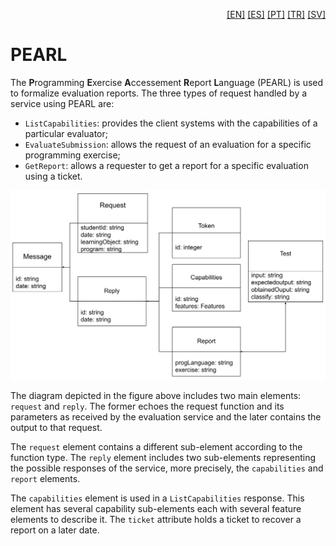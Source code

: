 <p align="right">
  <a href="README.md">[EN]</a>
  <a href="README_es.md">[ES]</a>
  <a href="README_pt.md">[PT]</a>
  <a href="README_tr.md">[TR]</a>
  <a href="README_sv.md">[SV]</a>
</p>

# PEARL 

The **P**rogramming **E**xercise **A**ccessement **R**eport **L**anguage (PEARL) is used to formalize evaluation reports. The three types of request handled by a service using PEARL are: 

 - `ListCapabilities`: provides the client systems with the capabilities of a particular evaluator;
 - `EvaluateSubmission`: allows the request of an evaluation for a specific programming exercise;
 - `GetReport`: allows a requester to get a report for a specific evaluation using a ticket. 

![PEARL Schema](PEARL_UML.svg)

The diagram depicted in the figure above includes two main elements: `request` and `reply`. The former echoes the request function and its parameters as received by the evaluation service and the later contains the output to that request.

The `request` element contains a different sub-element according to the function type. The `reply` element includes two sub-elements representing the possible responses of the service, more precisely, the `capabilities` and `report` elements.

The `capabilities` element is used in a `ListCapabilities` response. This element has several capability sub-elements each with several feature elements to describe it. The `ticket` attribute holds a ticket to recover a report on a later date.
